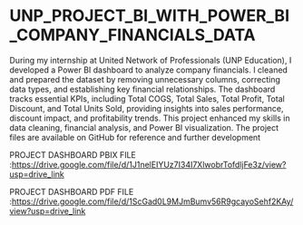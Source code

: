 # UNP_PROJECT_BI_WITH_POWER_BI_COMPANY_FINANCIALS_DATA

During my internship at United Network of Professionals (UNP Education), I developed a Power BI dashboard to analyze company financials. I cleaned and prepared the dataset by removing unnecessary columns, correcting data types, and establishing key financial relationships. The dashboard tracks essential KPIs, including Total COGS, Total Sales, Total Profit, Total Discount, and Total Units Sold, providing insights into sales performance, discount impact, and profitability trends. This project enhanced my skills in data cleaning, financial analysis, and Power BI visualization. The project files are available on GitHub for reference and further development

PROJECT DASHBOARD PBIX FILE :https://drive.google.com/file/d/1J1nelEIYUz7I34I7XlwobrTofdljFe3z/view?usp=drive_link

PROJECT DASHBOARD PDF FILE :https://drive.google.com/file/d/1ScGad0L9MJmBumv56R9gcayoSehf2KAy/view?usp=drive_link
